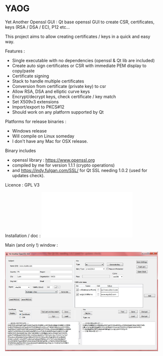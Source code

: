 # YAOG
Yet Another Openssl GUI : Qt base openssl GUI to create CSR, certificates, keys (RSA / DSA / EC), P12 etc...

This project aims to allow creating certificates / keys in a quick and easy way.

Features :
- Single executable with no dependencies (openssl & Qt lib are included)
- Create auto sign certificates or CSR with immediate PEM display to copy/paste
- Certificate signing
- Stack to handle multiple certificates
- Conversion from certificate (private key) to csr
- Allow RSA, DSA and elliptic curve keys
- Encrypt/decrypt keys, check certificate / key match
- Set X509v3 extensions
- Import/export to PKCS#12
- Should work on any platform supported by Qt

Platforms for release binaries : 
- Windows release
- Will compile on Linux someday
- I don't have any Mac for OSX release. 

Binary includes 
- openssl library : https://www.openssl.org 
- compiled by me for version 1.1.1 (crypto operations)
- and https://indy.fulgan.com/SSL/ for Qt SSL needing 1.0.2 (used for updates check). 

Licence : GPL V3

Installation / doc : ![here](docs/01-installation.md)

Main (and only !) window : 

![MAIN](img/main.jpg)

